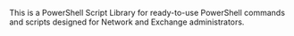 This is a PowerShell Script Library for ready-to-use PowerShell commands and scripts designed for Network and Exchange administrators.
